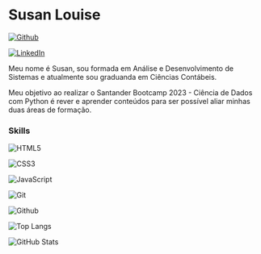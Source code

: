 # Susan Louise
[![Github](https://img.shields.io/badge/Github-000?style=for-the-badge&logo=github)](https://github.com/slpngl)

[![LinkedIn](https://img.shields.io/badge/LinkedIn-000?style=for-the-badge&logo=linkedin&logoColor=0E76A8)](https://www.linkedin.com/in/susan-engel-238446148//)

Meu nome é Susan, sou formada em Análise e Desenvolvimento de Sistemas e atualmente sou graduanda em Ciências Contábeis.

Meu objetivo ao realizar o Santander Bootcamp 2023 - Ciência de Dados com Python é rever e aprender conteúdos para ser possível aliar minhas duas áreas de formação.

### Skills
![HTML5](https://img.shields.io/badge/HTML5-000?style=for-the-badge&logo=html5)

![CSS3](https://img.shields.io/badge/CSS3-000?style=for-the-badge&logo=css3&logoColor=264CE4)

![JavaScript](https://img.shields.io/badge/JavaScript-000?style=for-the-badge&logo=javascript)

![Git](https://img.shields.io/badge/Git-000?style=for-the-badge&logo=git)

![Github](https://img.shields.io/badge/Github-000?style=for-the-badge&logo=Github)

![Top Langs](https://github-readme-stats-git-masterrstaa-rickstaa.vercel.app/api/top-langs/?username=slpngl&layout=compact&bg_color=000&border_color=30A3DC&title_color=E94D5F&text_color=FFF)

![GitHub Stats](https://github-readme-stats.vercel.app/api?username=slpngl&theme=transparent&bg_color=000&border_color=30A3DC&show_icons=true&icon_color=30A3DC&title_color=E94D5F&text_color=FFF)
